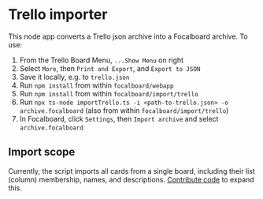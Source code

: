 # Trello importer

This node app converts a Trello json archive into a Focalboard archive. To use:
1. From the Trello Board Menu, `...Show Menu` on right
2. Select `More`, then `Print and Export`, and `Export to JSON`
3. Save it locally, e.g. to `trello.json`
4. Run `npm install` from within `focalboard/webapp`
5. Run `npm install` from within `focalboard/import/trello`
6. Run `npx ts-node importTrello.ts -i <path-to-trello.json> -o archive.focalboard` (also from within `focalboard/import/trello`)
7. In Focalboard, click `Settings`, then `Import archive` and select `archive.focalboard`

## Import scope

Currently, the script imports all cards from a single board, including their list (column) membership, names, and descriptions. [Contribute code](https://mattermost.github.io/focalboard/) to expand this.


